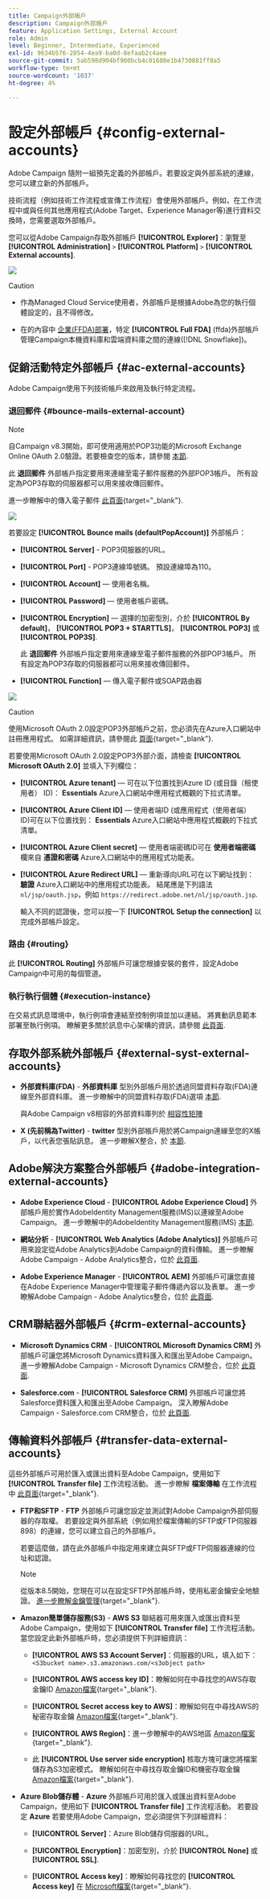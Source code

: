 ```yaml
---
title: Campaign外部帳戶
description: Campaign外部帳戶
feature: Application Settings, External Account
role: Admin
level: Beginner, Intermediate, Experienced
exl-id: 9634b576-2854-4ea9-ba0d-8efaab2c4aee
source-git-commit: 5ab598d904bf900bcb4c01680e1b4730881ff8a5
workflow-type: tm+mt
source-wordcount: '1037'
ht-degree: 4%

---
```



# 設定外部帳戶 {#config-external-accounts}

Adobe Campaign 隨附一組預先定義的外部帳戶。若要設定與外部系統的連線，您可以建立新的外部帳戶。

技術流程（例如技術工作流程或宣傳工作流程）會使用外部帳戶。例如，在工作流程中或與任何其他應用程式(Adobe Target、Experience Manager等)進行資料交換時，您需要選取外部帳戶。

您可以從Adobe Campaign存取外部帳戶 **[!UICONTROL Explorer]**：瀏覽至 **[!UICONTROL Administration]** `>` **[!UICONTROL Platform]** `>` **[!UICONTROL External accounts]**.

![](assets/external-accounts.png)


>[!CAUTION]
>
>* 作為Managed Cloud Service使用者，外部帳戶是根據Adobe為您的執行個體設定的，且不得修改。
>
>* 在的內容中 [企業(FFDA)部署](../architecture/enterprise-deployment.md)，特定 **[!UICONTROL Full FDA]** (ffda)外部帳戶管理Campaign本機資料庫和雲端資料庫之間的連線([!DNL Snowflake])。
>

## 促銷活動特定外部帳戶 {#ac-external-accounts}

Adobe Campaign使用下列技術帳戶來啟用及執行特定流程。

### 退回郵件 {#bounce-mails-external-account}

>[!NOTE]
>
>自Campaign v8.3開始，即可使用適用於POP3功能的Microsoft Exchange Online OAuth 2.0驗證。若要檢查您的版本，請參閱 [本節](../start/compatibility-matrix.md#how-to-check-your-campaign-version-and-buildversion).
>

此 **退回郵件** 外部帳戶指定要用來連線至電子郵件服務的外部POP3帳戶。 所有設定為POP3存取的伺服器都可以用來接收傳回郵件。

進一步瞭解中的傳入電子郵件 [此頁面](https://experienceleague.adobe.com/docs/campaign/automation/workflows/wf-activities/event-activities/inbound-emails.html){target="_blank"}.

![](assets/bounce_external_1.png)

若要設定 **[!UICONTROL Bounce mails (defaultPopAccount)]** 外部帳戶：

* **[!UICONTROL Server]** - POP3伺服器的URL。

* **[!UICONTROL Port]** - POP3連線埠號碼。 預設連線埠為110。

* **[!UICONTROL Account]**  — 使用者名稱。

* **[!UICONTROL Password]**  — 使用者帳戶密碼。

* **[!UICONTROL Encryption]**  — 選擇的加密型別，介於 **[!UICONTROL By default]**， **[!UICONTROL POP3 + STARTTLS]**， **[!UICONTROL POP3]** 或 **[!UICONTROL POP3S]**.

  此 **退回郵件** 外部帳戶指定要用來連線至電子郵件服務的外部POP3帳戶。 所有設定為POP3存取的伺服器都可以用來接收傳回郵件。

* **[!UICONTROL Function]**  — 傳入電子郵件或SOAP路由器

![](assets/bounce_external_2.png)

>[!CAUTION]
>
>使用Microsoft OAuth 2.0設定POP3外部帳戶之前，您必須先在Azure入口網站中註冊應用程式。 如需詳細資訊，請參閱此 [頁面](https://docs.microsoft.com/en-us/azure/active-directory/develop/quickstart-register-app){target="_blank"}.
>

若要使用Microsoft OAuth 2.0設定POP3外部介面，請檢查 **[!UICONTROL Microsoft OAuth 2.0]** 並填入下列欄位：

* **[!UICONTROL Azure tenant]**  — 可在以下位置找到Azure ID (或目錄（租使用者） ID)： **Essentials** Azure入口網站中應用程式概觀的下拉式清單。

* **[!UICONTROL Azure Client ID]**  — 使用者端ID (或應用程式（使用者端） ID)可在以下位置找到： **Essentials** Azure入口網站中應用程式概觀的下拉式清單。

* **[!UICONTROL Azure Client secret]**  — 使用者端密碼ID可在 **使用者端密碼** 欄來自 **憑證和密碼** Azure入口網站中的應用程式功能表。

* **[!UICONTROL Azure Redirect URL]**  — 重新導向URL可在以下網址找到： **驗證** Azure入口網站中的應用程式功能表。 結尾應是下列語法 `nl/jsp/oauth.jsp`，例如 `https://redirect.adobe.net/nl/jsp/oauth.jsp`.

  輸入不同的認證後，您可以按一下 **[!UICONTROL Setup the connection]** 以完成外部帳戶設定。

### 路由 {#routing}

此 **[!UICONTROL Routing]** 外部帳戶可讓您根據安裝的套件，設定Adobe Campaign中可用的每個管道。

### 執行執行個體 {#execution-instance}

在交易式訊息環境中，執行例項會連結至控制例項並加以連結。 將異動訊息範本部署至執行例項。 瞭解更多關於訊息中心架構的資訊，請參閱 [此頁面](../architecture/architecture.md#transac-msg-archi).

## 存取外部系統外部帳戶 {#external-syst-external-accounts}

* **外部資料庫(FDA)** - **外部資料庫** 型別外部帳戶用於透過同盟資料存取(FDA)連線至外部資料庫。 進一步瞭解中的同盟資料存取(FDA)選項 [本節](../connect/fda.md).

  與Adobe Campaign v8相容的外部資料庫列於 [相容性矩陣](../start/compatibility-matrix.md)

* **X (先前稱為Twitter)** - **twitter** 型別外部帳戶用於將Campaign連線至您的X帳戶，以代表您張貼訊息。 進一步瞭解X整合，於 [本節](../connect/ac-tw.md).

## Adobe解決方案整合外部帳戶 {#adobe-integration-external-accounts}

* **Adobe Experience Cloud** - **[!UICONTROL Adobe Experience Cloud]** 外部帳戶用於實作AdobeIdentity Management服務(IMS)以連線至Adobe Campaign。 進一步瞭解中的AdobeIdentity Management服務(IMS) [本節](../start/connect.md#logon-to-ac).

* **網站分析** - **[!UICONTROL Web Analytics (Adobe Analytics)]** 外部帳戶可用來設定從Adobe Analytics到Adobe Campaign的資料傳輸。 進一步瞭解Adobe Campaign - Adobe Analytics整合，位於 [此頁面](../connect/ac-aa.md).

* **Adobe Experience Manager** - **[!UICONTROL AEM]** 外部帳戶可讓您直接在Adobe Experience Manager中管理電子郵件傳遞內容以及表單。 進一步瞭解Adobe Campaign - Adobe Analytics整合，位於 [此頁面](../connect/ac-aem.md).


## CRM聯結器外部帳戶 {#crm-external-accounts}

* **Microsoft Dynamics CRM** - **[!UICONTROL Microsoft Dynamics CRM]** 外部帳戶可讓您將Microsoft Dynamics資料匯入和匯出至Adobe Campaign。 進一步瞭解Adobe Campaign - Microsoft Dynamics CRM整合，位於 [此頁面](../connect/ac-ms-dyn.md).

* **Salesforce.com** - **[!UICONTROL Salesforce CRM]** 外部帳戶可讓您將Salesforce資料匯入和匯出至Adobe Campaign。 深入瞭解Adobe Campaign - Salesforce.com CRM整合，位於 [此頁面](../connect/ac-sfdc.md).

## 傳輸資料外部帳戶 {#transfer-data-external-accounts}

這些外部帳戶可用於匯入或匯出資料至Adobe Campaign，使用如下 **[!UICONTROL Transfer file]** 工作流程活動。 進一步瞭解 **檔案傳輸** 在工作流程中 [此頁面](https://experienceleague.adobe.com/docs/campaign/automation/workflows/wf-activities/event-activities/file-transfer.html){target="_blank"}.

* **FTP和SFTP** - **FTP** 外部帳戶可讓您設定並測試對Adobe Campaign外部伺服器的存取權。 若要設定與外部系統（例如用於檔案傳輸的SFTP或FTP伺服器898）的連線，您可以建立自己的外部帳戶。

  若要這麼做，請在此外部帳戶中指定用來建立與SFTP或FTP伺服器連線的位址和認證。

  >[!NOTE]
  >
  >從版本8.5開始，您現在可以在設定SFTP外部帳戶時，使用私密金鑰安全地驗證。 [進一步瞭解金鑰管理](https://experienceleague.adobe.com/docs/control-panel/using/sftp-management/key-management.html){target="_blank"}.

* **Amazon簡單儲存服務(S3)** - **AWS S3** 聯結器可用來匯入或匯出資料至Adobe Campaign，使用如下 **[!UICONTROL Transfer file]** 工作流程活動。 當您設定此新外部帳戶時，您必須提供下列詳細資訊：

   * **[!UICONTROL AWS S3 Account Server]**：伺服器的URL，填入如下：   `<S3bucket name>.s3.amazonaws.com/<s3object path>`

   * **[!UICONTROL AWS access key ID]**：瞭解如何在中尋找您的AWS存取金鑰ID [Amazon檔案](https://docs.aws.amazon.com/general/latest/gr/aws-sec-cred-types.html#access-keys-and-secret-access-keys){target="_blank"}.

   * **[!UICONTROL Secret access key to AWS]**：瞭解如何在中尋找AWS的秘密存取金鑰 [Amazon檔案](https://aws.amazon.com/fr/blogs/security/wheres-my-secret-access-key/){target="_blank"}.

   * **[!UICONTROL AWS Region]**：進一步瞭解中的AWS地區 [Amazon檔案](https://aws.amazon.com/about-aws/global-infrastructure/regions_az/){target="_blank"}.

   * 此 **[!UICONTROL Use server side encryption]** 核取方塊可讓您將檔案儲存為S3加密模式。 瞭解如何在中尋找存取金鑰ID和機密存取金鑰 [Amazon檔案](https://docs.aws.amazon.com/general/latest/gr/aws-sec-cred-types.html#access-keys-and-secret-access-keys){target="_blank"}.

* **Azure Blob儲存體** - **Azure** 外部帳戶可用於匯入或匯出資料至Adobe Campaign，使用如下 **[!UICONTROL Transfer file]** 工作流程活動。 若要設定 **Azure** 若要使用Adobe Campaign，您必須提供下列詳細資料：

   * **[!UICONTROL Server]**：Azure Blob儲存伺服器的URL。

   * **[!UICONTROL Encryption]**：加密型別，介於 **[!UICONTROL None]** 或 **[!UICONTROL SSL]**.

   * **[!UICONTROL Access key]**：瞭解如何尋找您的 **[!UICONTROL Access key]** 在 [Microsoft檔案](https://docs.microsoft.com/en-us/azure/storage/common/storage-account-keys-manage?tabs=azure-portal){target="_blank"}.
